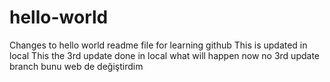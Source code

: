 # hello-world
Changes to hello world readme file for learning github
This is updated in local
This the 3rd update done in local
what will happen now no 3rd update branch
bunu web de değiştirdim
